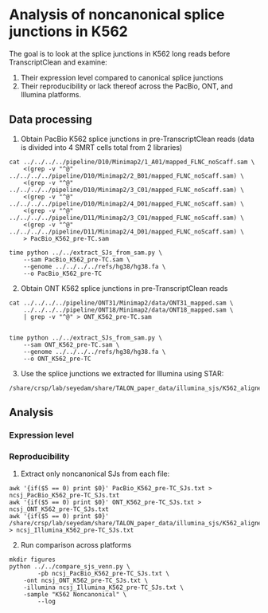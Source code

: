 # Analysis of noncanonical splice junctions in K562

The goal is to look at the splice junctions in K562 long reads before TranscriptClean and examine:
1) Their expression level compared to canonical splice junctions  
2) Their reproducibility or lack thereof across the PacBio, ONT, and Illumina platforms.

## Data processing

1) Obtain PacBio K562 splice junctions in pre-TranscriptClean reads (data is divided into 4 SMRT cells total from 2 libraries)
```
cat ../../../../pipeline/D10/Minimap2/1_A01/mapped_FLNC_noScaff.sam \
    <(grep -v "^@" ../../../../pipeline/D10/Minimap2/2_B01/mapped_FLNC_noScaff.sam) \
    <(grep -v "^@" ../../../../pipeline/D10/Minimap2/3_C01/mapped_FLNC_noScaff.sam) \
    <(grep -v "^@" ../../../../pipeline/D10/Minimap2/4_D01/mapped_FLNC_noScaff.sam) \
    <(grep -v "^@" ../../../../pipeline/D11/Minimap2/3_C01/mapped_FLNC_noScaff.sam) \
    <(grep -v "^@" ../../../../pipeline/D11/Minimap2/4_D01/mapped_FLNC_noScaff.sam) \
    > PacBio_K562_pre-TC.sam

time python ../../extract_SJs_from_sam.py \
    --sam PacBio_K562_pre-TC.sam \
    --genome ../../../../refs/hg38/hg38.fa \
    --o PacBio_K562_pre-TC

```

2) Obtain ONT K562 splice junctions in pre-TranscriptClean reads
```
cat ../../../../pipeline/ONT31/Minimap2/data/ONT31_mapped.sam \
    ../../../../pipeline/ONT18/Minimap2/data/ONT18_mapped.sam \
    | grep -v "^@" > ONT_K562_pre-TC.sam


time python ../../extract_SJs_from_sam.py \
    --sam ONT_K562_pre-TC.sam \
    --genome ../../../../refs/hg38/hg38.fa \
    --o ONT_K562_pre-TC
```

3) Use the splice junctions we extracted for Illumina using STAR:
```
/share/crsp/lab/seyedam/share/TALON_paper_data/illumina_sjs/K562_alignedSJ.out.tab
```

## Analysis

### Expression level


### Reproducibility

1) Extract only noncanonical SJs from each file:
```
awk '{if($5 == 0) print $0}' PacBio_K562_pre-TC_SJs.txt > ncsj_PacBio_K562_pre-TC_SJs.txt
awk '{if($5 == 0) print $0}' ONT_K562_pre-TC_SJs.txt > ncsj_ONT_K562_pre-TC_SJs.txt
awk '{if($5 == 0) print $0}' /share/crsp/lab/seyedam/share/TALON_paper_data/illumina_sjs/K562_alignedSJ.out.tab > ncsj_Illumina_K562_pre-TC_SJs.txt
```

2) Run comparison across platforms
```
mkdir figures
python ../../compare_sjs_venn.py \
        -pb ncsj_PacBio_K562_pre-TC_SJs.txt \
	-ont ncsj_ONT_K562_pre-TC_SJs.txt \
	-illumina ncsj_Illumina_K562_pre-TC_SJs.txt \
	-sample "K562 Noncanonical" \
        --log
```



